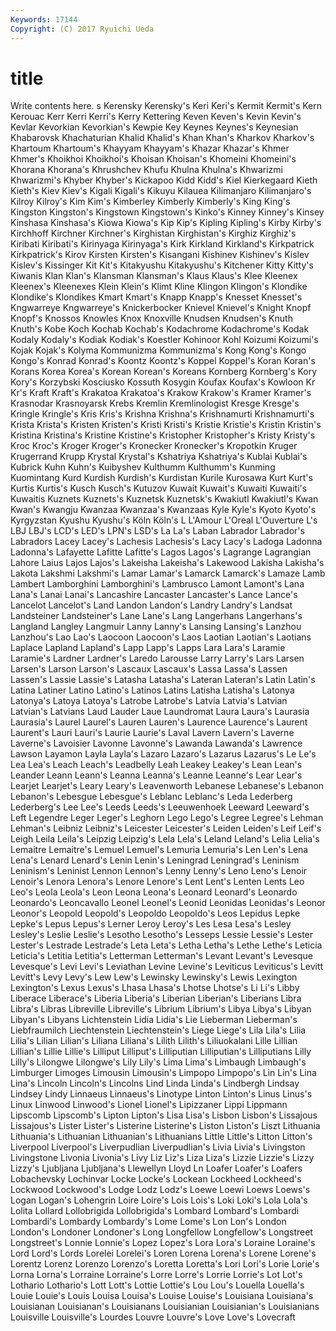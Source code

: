 ```yaml
---
Keywords: 17144 
Copyright: (C) 2017 Ryuichi Ueda
---
```


# title

Write contents here.
s
Kerensky Kerensky's Keri Keri's Kermit Kermit's Kern Kerouac Kerr Kerri
Kerri's Kerry Kettering Keven Keven's Kevin Kevin's Kevlar Kevorkian Kevorkian's
Kewpie Key Keynes Keynes's Keynesian Khabarovsk Khachaturian Khalid Khalid's Khan
Khan's Kharkov Kharkov's Khartoum Khartoum's Khayyam Khayyam's Khazar Khazar's Khmer
Khmer's Khoikhoi Khoikhoi's Khoisan Khoisan's Khomeini Khomeini's Khorana Khorana's Khrushchev
Khufu Khulna Khulna's Khwarizmi Khwarizmi's Khyber Khyber's Kickapoo Kidd Kidd's
Kiel Kierkegaard Kieth Kieth's Kiev Kiev's Kigali Kigali's Kikuyu Kilauea
Kilimanjaro Kilimanjaro's Kilroy Kilroy's Kim Kim's Kimberley Kimberly Kimberly's King
King's Kingston Kingston's Kingstown Kingstown's Kinko's Kinney Kinney's Kinsey Kinshasa
Kinshasa's Kiowa Kiowa's Kip Kip's Kipling Kipling's Kirby Kirby's Kirchhoff
Kirchner Kirchner's Kirghistan Kirghistan's Kirghiz Kirghiz's Kiribati Kiribati's Kirinyaga Kirinyaga's
Kirk Kirkland Kirkland's Kirkpatrick Kirkpatrick's Kirov Kirsten Kirsten's Kisangani Kishinev
Kishinev's Kislev Kislev's Kissinger Kit Kit's Kitakyushu Kitakyushu's Kitchener Kitty
Kitty's Kiwanis Klan Klan's Klansman Klansman's Klaus Klaus's Klee Kleenex
Kleenex's Kleenexes Klein Klein's Klimt Kline Klingon Klingon's Klondike Klondike's
Klondikes Kmart Kmart's Knapp Knapp's Knesset Knesset's Kngwarreye Kngwarreye's Knickerbocker
Knievel Knievel's Knight Knopf Knopf's Knossos Knowles Knox Knoxville Knudsen
Knudsen's Knuth Knuth's Kobe Koch Kochab Kochab's Kodachrome Kodachrome's Kodak
Kodaly Kodaly's Kodiak Kodiak's Koestler Kohinoor Kohl Koizumi Koizumi's Kojak
Kojak's Kolyma Kommunizma Kommunizma's Kong Kong's Kongo Kongo's Konrad Konrad's
Koontz Koontz's Koppel Koppel's Koran Koran's Korans Korea Korea's Korean
Korean's Koreans Kornberg Kornberg's Kory Kory's Korzybski Kosciusko Kossuth Kosygin
Koufax Koufax's Kowloon Kr Kr's Kraft Kraft's Krakatoa Krakatoa's Krakow
Krakow's Kramer Kramer's Krasnodar Krasnoyarsk Krebs Kremlin Kremlinologist Kresge Kresge's
Kringle Kringle's Kris Kris's Krishna Krishna's Krishnamurti Krishnamurti's Krista Krista's
Kristen Kristen's Kristi Kristi's Kristie Kristie's Kristin Kristin's Kristina Kristina's
Kristine Kristine's Kristopher Kristopher's Kristy Kristy's Kroc Kroc's Kroger Kroger's
Kronecker Kronecker's Kropotkin Kruger Krugerrand Krupp Krystal Krystal's Kshatriya Kshatriya's
Kublai Kublai's Kubrick Kuhn Kuhn's Kuibyshev Kulthumm Kulthumm's Kunming Kuomintang
Kurd Kurdish Kurdish's Kurdistan Kurile Kurosawa Kurt Kurt's Kurtis Kurtis's
Kusch Kusch's Kutuzov Kuwait Kuwait's Kuwaiti Kuwaiti's Kuwaitis Kuznets Kuznets's
Kuznetsk Kuznetsk's Kwakiutl Kwakiutl's Kwan Kwan's Kwangju Kwanzaa Kwanzaa's Kwanzaas
Kyle Kyle's Kyoto Kyoto's Kyrgyzstan Kyushu Kyushu's Köln Köln's L
L'Amour L'Oreal L'Ouverture L's LBJ LBJ's LCD's LED's LPN's LSD's
La La's Laban Labrador Labrador's Labradors Lacey Lacey's Lachesis Lachesis's
Lacy Lacy's Ladoga Ladonna Ladonna's Lafayette Lafitte Lafitte's Lagos Lagos's
Lagrange Lagrangian Lahore Laius Lajos Lajos's Lakeisha Lakeisha's Lakewood Lakisha
Lakisha's Lakota Lakshmi Lakshmi's Lamar Lamar's Lamarck Lamarck's Lamaze Lamb
Lambert Lamborghini Lamborghini's Lambrusco Lamont Lamont's Lana Lana's Lanai Lanai's
Lancashire Lancaster Lancaster's Lance Lance's Lancelot Lancelot's Land Landon Landon's
Landry Landry's Landsat Landsteiner Landsteiner's Lane Lane's Lang Langerhans Langerhans's
Langland Langley Langmuir Lanny Lanny's Lansing Lansing's Lanzhou Lanzhou's Lao
Lao's Laocoon Laocoon's Laos Laotian Laotian's Laotians Laplace Lapland Lapland's
Lapp Lapp's Lapps Lara Lara's Laramie Laramie's Lardner Lardner's Laredo
Larousse Larry Larry's Lars Larsen Larsen's Larson Larson's Lascaux Lascaux's
Lassa Lassa's Lassen Lassen's Lassie Lassie's Latasha Latasha's Lateran Lateran's
Latin Latin's Latina Latiner Latino Latino's Latinos Latins Latisha Latisha's
Latonya Latonya's Latoya Latoya's Latrobe Latrobe's Latvia Latvia's Latvian Latvian's
Latvians Laud Lauder Laue Laundromat Laura Laura's Laurasia Laurasia's Laurel
Laurel's Lauren Lauren's Laurence Laurence's Laurent Laurent's Lauri Lauri's Laurie
Laurie's Laval Lavern Lavern's Laverne Laverne's Lavoisier Lavonne Lavonne's Lawanda
Lawanda's Lawrence Lawson Layamon Layla Layla's Lazaro Lazaro's Lazarus Lazarus's
Le Le's Lea Lea's Leach Leach's Leadbelly Leah Leakey Leakey's
Lean Lean's Leander Leann Leann's Leanna Leanna's Leanne Leanne's Lear
Lear's Learjet Learjet's Leary Leary's Leavenworth Lebanese Lebanese's Lebanon Lebanon's
Lebesgue Lebesgue's Leblanc Leblanc's Leda Lederberg Lederberg's Lee Lee's Leeds
Leeds's Leeuwenhoek Leeward Leeward's Left Legendre Leger Leger's Leghorn Lego
Lego's Legree Legree's Lehman Lehman's Leibniz Leibniz's Leicester Leicester's Leiden
Leiden's Leif Leif's Leigh Leila Leila's Leipzig Leipzig's Lela Lela's
Leland Leland's Lelia Lelia's Lemaitre Lemaitre's Lemuel Lemuel's Lemuria Lemuria's
Len Len's Lena Lena's Lenard Lenard's Lenin Lenin's Leningrad Leningrad's
Leninism Leninism's Leninist Lennon Lennon's Lenny Lenny's Leno Leno's Lenoir
Lenoir's Lenora Lenora's Lenore Lenore's Lent Lent's Lenten Lents Leo
Leo's Leola Leola's Leon Leona Leona's Leonard Leonard's Leonardo Leonardo's
Leoncavallo Leonel Leonel's Leonid Leonidas Leonidas's Leonor Leonor's Leopold Leopold's
Leopoldo Leopoldo's Leos Lepidus Lepke Lepke's Lepus Lepus's Lerner Leroy
Leroy's Les Lesa Lesa's Lesley Lesley's Leslie Leslie's Lesotho Lesotho's
Lesseps Lessie Lessie's Lester Lester's Lestrade Lestrade's Leta Leta's Letha
Letha's Lethe Lethe's Leticia Leticia's Letitia Letitia's Letterman Letterman's Levant
Levant's Levesque Levesque's Levi Levi's Leviathan Levine Levine's Leviticus Leviticus's
Levitt Levitt's Levy Levy's Lew Lew's Lewinsky Lewinsky's Lewis Lexington
Lexington's Lexus Lexus's Lhasa Lhasa's Lhotse Lhotse's Li Li's Libby
Liberace Liberace's Liberia Liberia's Liberian Liberian's Liberians Libra Libra's Libras
Libreville Libreville's Librium Librium's Libya Libya's Libyan Libyan's Libyans Lichtenstein
Lidia Lidia's Lie Lieberman Lieberman's Liebfraumilch Liechtenstein Liechtenstein's Liege Liege's
Lila Lila's Lilia Lilia's Lilian Lilian's Liliana Liliana's Lilith Lilith's
Liliuokalani Lille Lillian Lillian's Lillie Lillie's Lilliput Lilliput's Lilliputian Lilliputian's
Lilliputians Lilly Lilly's Lilongwe Lilongwe's Lily Lily's Lima Lima's Limbaugh
Limbaugh's Limburger Limoges Limousin Limousin's Limpopo Limpopo's Lin Lin's Lina
Lina's Lincoln Lincoln's Lincolns Lind Linda Linda's Lindbergh Lindsay Lindsey
Lindy Linnaeus Linnaeus's Linotype Linton Linton's Linus Linus's Linux Linwood
Linwood's Lionel Lionel's Lipizzaner Lippi Lippmann Lipscomb Lipscomb's Lipton Lipton's
Lisa Lisa's Lisbon Lisbon's Lissajous Lissajous's Lister Lister's Listerine Listerine's
Liston Liston's Liszt Lithuania Lithuania's Lithuanian Lithuanian's Lithuanians Little Little's
Litton Litton's Liverpool Liverpool's Liverpudlian Liverpudlian's Livia Livia's Livingston Livingstone
Livonia Livonia's Livy Liz Liz's Liza Liza's Lizzie Lizzie's Lizzy
Lizzy's Ljubljana Ljubljana's Llewellyn Lloyd Ln Loafer Loafer's Loafers Lobachevsky
Lochinvar Locke Locke's Lockean Lockheed Lockheed's Lockwood Lockwood's Lodge Lodz
Lodz's Loewe Loewi Loews Loews's Logan Logan's Lohengrin Loire Loire's
Lois Lois's Loki Loki's Lola Lola's Lolita Lollard Lollobrigida Lollobrigida's
Lombard Lombard's Lombardi Lombardi's Lombardy Lombardy's Lome Lome's Lon Lon's
London London's Londoner Londoner's Long Longfellow Longfellow's Longstreet Longstreet's Lonnie
Lonnie's Lopez Lopez's Lora Lora's Loraine Loraine's Lord Lord's Lords
Lorelei Lorelei's Loren Lorena Lorena's Lorene Lorene's Lorentz Lorenz Lorenzo
Lorenzo's Loretta Loretta's Lori Lori's Lorie Lorie's Lorna Lorna's Lorraine
Lorraine's Lorre Lorre's Lorrie Lorrie's Lot Lot's Lothario Lothario's Lott
Lott's Lottie Lottie's Lou Lou's Louella Louella's Louie Louie's Louis
Louisa Louisa's Louise Louise's Louisiana Louisiana's Louisianan Louisianan's Louisianans Louisianian
Louisianian's Louisianians Louisville Louisville's Lourdes Louvre Louvre's Love Love's Lovecraft

